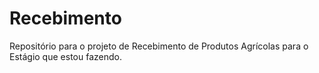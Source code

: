 # Recebimento
Repositório para o projeto de Recebimento de Produtos Agrícolas para o Estágio que estou fazendo.
